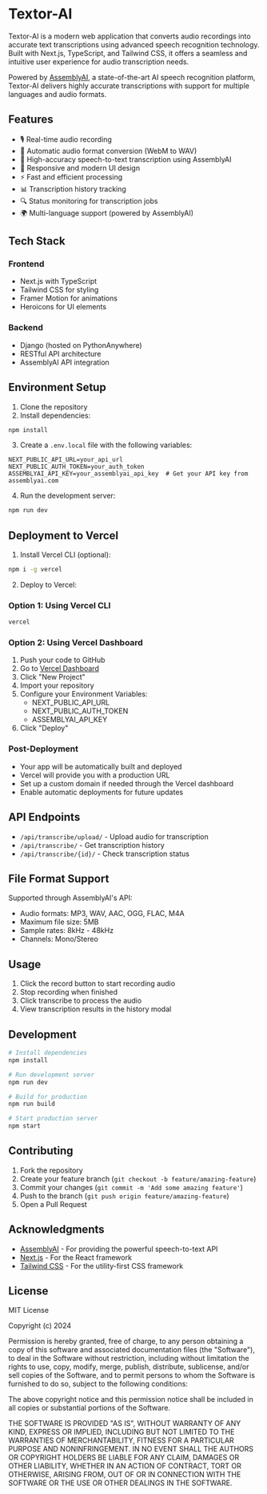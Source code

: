 # Textor-AI

Textor-AI is a modern web application that converts audio recordings into accurate text transcriptions using advanced speech recognition technology. Built with Next.js, TypeScript, and Tailwind CSS, it offers a seamless and intuitive user experience for audio transcription needs.

Powered by [AssemblyAI](https://www.assemblyai.com/), a state-of-the-art AI speech recognition platform, Textor-AI delivers highly accurate transcriptions with support for multiple languages and audio formats.

## Features

- 🎙️ Real-time audio recording
- 🔄 Automatic audio format conversion (WebM to WAV)
- 📝 High-accuracy speech-to-text transcription using AssemblyAI
- 📱 Responsive and modern UI design
- ⚡ Fast and efficient processing
- 📊 Transcription history tracking
- 🔍 Status monitoring for transcription jobs
- 🌍 Multi-language support (powered by AssemblyAI)

## Tech Stack

### Frontend
- Next.js with TypeScript
- Tailwind CSS for styling
- Framer Motion for animations
- Heroicons for UI elements

### Backend
- Django (hosted on PythonAnywhere)
- RESTful API architecture
- AssemblyAI API integration

## Environment Setup

1. Clone the repository
2. Install dependencies:
```bash
npm install
```

3. Create a `.env.local` file with the following variables:
```env
NEXT_PUBLIC_API_URL=your_api_url
NEXT_PUBLIC_AUTH_TOKEN=your_auth_token
ASSEMBLYAI_API_KEY=your_assemblyai_api_key  # Get your API key from assemblyai.com
```

4. Run the development server:
```bash
npm run dev
```

## Deployment to Vercel

1. Install Vercel CLI (optional):
```bash
npm i -g vercel
```

2. Deploy to Vercel:

### Option 1: Using Vercel CLI
```bash
vercel
```

### Option 2: Using Vercel Dashboard
1. Push your code to GitHub
2. Go to [Vercel Dashboard](https://vercel.com/dashboard)
3. Click "New Project"
4. Import your repository
5. Configure your Environment Variables:
   - NEXT_PUBLIC_API_URL
   - NEXT_PUBLIC_AUTH_TOKEN
   - ASSEMBLYAI_API_KEY
6. Click "Deploy"

### Post-Deployment
- Your app will be automatically built and deployed
- Vercel will provide you with a production URL
- Set up a custom domain if needed through the Vercel dashboard
- Enable automatic deployments for future updates

## API Endpoints

- `/api/transcribe/upload/` - Upload audio for transcription
- `/api/transcribe/` - Get transcription history
- `/api/transcribe/{id}/` - Check transcription status

## File Format Support

Supported through AssemblyAI's API:
- Audio formats: MP3, WAV, AAC, OGG, FLAC, M4A
- Maximum file size: 5MB
- Sample rates: 8kHz - 48kHz
- Channels: Mono/Stereo

## Usage

1. Click the record button to start recording audio
2. Stop recording when finished
3. Click transcribe to process the audio
4. View transcription results in the history modal

## Development

```bash
# Install dependencies
npm install

# Run development server
npm run dev

# Build for production
npm run build

# Start production server
npm start
```

## Contributing

1. Fork the repository
2. Create your feature branch (`git checkout -b feature/amazing-feature`)
3. Commit your changes (`git commit -m 'Add some amazing feature'`)
4. Push to the branch (`git push origin feature/amazing-feature`)
5. Open a Pull Request

## Acknowledgments

- [AssemblyAI](https://www.assemblyai.com/) - For providing the powerful speech-to-text API
- [Next.js](https://nextjs.org/) - For the React framework
- [Tailwind CSS](https://tailwindcss.com/) - For the utility-first CSS framework

## License

MIT License

Copyright (c) 2024

Permission is hereby granted, free of charge, to any person obtaining a copy
of this software and associated documentation files (the "Software"), to deal
in the Software without restriction, including without limitation the rights
to use, copy, modify, merge, publish, distribute, sublicense, and/or sell
copies of the Software, and to permit persons to whom the Software is
furnished to do so, subject to the following conditions:

The above copyright notice and this permission notice shall be included in all
copies or substantial portions of the Software.

THE SOFTWARE IS PROVIDED "AS IS", WITHOUT WARRANTY OF ANY KIND, EXPRESS OR
IMPLIED, INCLUDING BUT NOT LIMITED TO THE WARRANTIES OF MERCHANTABILITY,
FITNESS FOR A PARTICULAR PURPOSE AND NONINFRINGEMENT. IN NO EVENT SHALL THE
AUTHORS OR COPYRIGHT HOLDERS BE LIABLE FOR ANY CLAIM, DAMAGES OR OTHER
LIABILITY, WHETHER IN AN ACTION OF CONTRACT, TORT OR OTHERWISE, ARISING FROM,
OUT OF OR IN CONNECTION WITH THE SOFTWARE OR THE USE OR OTHER DEALINGS IN THE
SOFTWARE.
